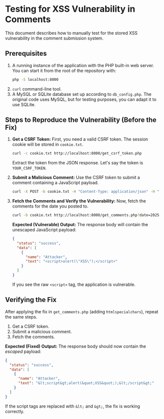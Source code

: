 # Testing for XSS Vulnerability in Comments

This document describes how to manually test for the stored XSS vulnerability in the comment submission system.

## Prerequisites

1.  A running instance of the application with the PHP built-in web server. You can start it from the root of the repository with:
    ```bash
    php -S localhost:8000
    ```
2.  `curl` command-line tool.
3.  A MySQL or SQLite database set up according to `db_config.php`. The original code uses MySQL, but for testing purposes, you can adapt it to use SQLite.

## Steps to Reproduce the Vulnerability (Before the Fix)

1.  **Get a CSRF Token:**
    First, you need a valid CSRF token. The session cookie will be stored in `cookie.txt`.
    ```bash
    curl -c cookie.txt http://localhost:8000/get_csrf_token.php
    ```
    Extract the token from the JSON response. Let's say the token is `YOUR_CSRF_TOKEN`.

2.  **Submit a Malicious Comment:**
    Use the CSRF token to submit a comment containing a JavaScript payload.
    ```bash
    curl -X POST -b cookie.txt -H "Content-Type: application/json" -H "X-CSRF-Token: YOUR_CSRF_TOKEN" -d '{"date":"2025-01-01","name":"Attacker","text":"<script>alert(\"XSS\");</script>"}' http://localhost:8000/add_comment.php
    ```

3.  **Fetch the Comments and Verify the Vulnerability:**
    Now, fetch the comments for the date you posted to.
    ```bash
    curl -b cookie.txt http://localhost:8000/get_comments.php?date=2025-01-01
    ```
    **Expected (Vulnerable) Output:**
    The response body will contain the unescaped JavaScript payload:
    ```json
    {
      "status": "success",
      "data": [
        {
          "name": "Attacker",
          "text": "<script>alert(\"XSS\");</script>"
        }
      ]
    }
    ```
    If you see the raw `<script>` tag, the application is vulnerable.

## Verifying the Fix

After applying the fix in `get_comments.php` (adding `htmlspecialchars`), repeat the same steps.

1.  Get a CSRF token.
2.  Submit a malicious comment.
3.  Fetch the comments.

**Expected (Fixed) Output:**
The response body should now contain the *escaped* payload:
```json
{
  "status": "success",
  "data": [
    {
      "name": "Attacker",
      "text": "&lt;script&gt;alert(&quot;XSS&quot;);&lt;/script&gt;"
    }
  ]
}
```
If the script tags are replaced with `&lt;` and `&gt;`, the fix is working correctly.
